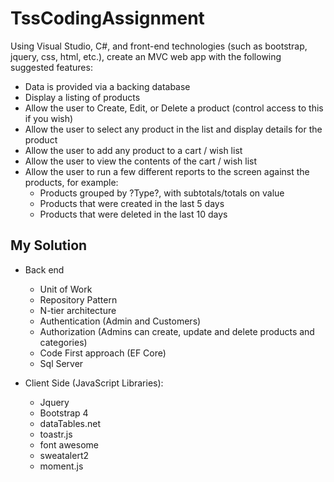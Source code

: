 # TssCodingAssignment

Using Visual Studio, C#, and front-end technologies (such as bootstrap, jquery, css, html, etc.), create an MVC web app with the following suggested features:
*	Data is provided via a backing database
*	Display a listing of products
*	Allow the user to Create, Edit, or Delete a product (control access to this if you wish)
*	Allow the user to select any product in the list and display details for the product
*	Allow the user to add any product to a cart / wish list
*	Allow the user to view the contents of the cart / wish list
* Allow the user to run a few different reports to the screen against the products, for example: 
  * Products grouped by ?Type?, with subtotals/totals on value
  * Products that were created in the last 5 days
  * Products that were deleted in the last 10 days


## My Solution

* Back end
  * Unit of Work
  * Repository Pattern
  * N-tier architecture 
  * Authentication (Admin and Customers)
  * Authorization (Admins can create, update and delete products and categories)
  * Code First approach (EF Core)
  * Sql Server

* Client Side (JavaScript Libraries): 
  * Jquery
  * Bootstrap 4
  * dataTables.net
  * toastr.js
  * font awesome
  * sweatalert2
  * moment.js
